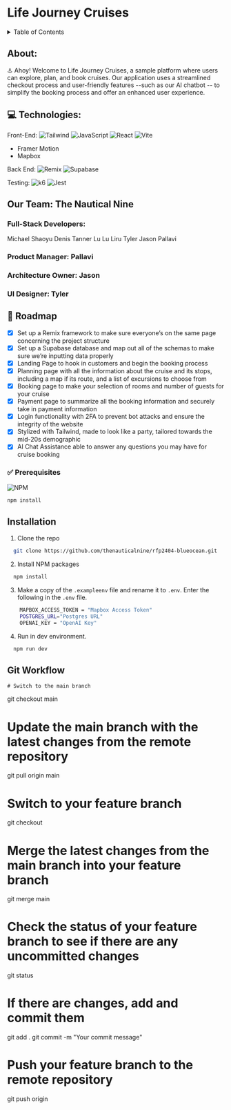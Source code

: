 # Life Journey Cruises
<a id='readme-top'> </a>
<details>
 <summary>Table of Contents</summary>
 <ol>
  <li>
   <a href="#about">About</a>
   <ul>
    <li>
     <a href="#built-with">Built With</a>
    </li>
   </ul>
  </li>
  <li>
   <a href="#getting-started">Getting Started</a>
   <ul>
    <li>
     <a href="#prerequisites">Prerequisites</a>
    </li>
    <li>
     <a href="#installation">Installation</a>
    </li>
   </ul>
  </li>
  <li>
   <a href="#roadmap">Roadmap</a>
  </li>
  <li>
   <a href=“#developers”>Developers</a>
  </li>
 </ol>
</details>


## About:
:anchor: Ahoy!
Welcome to Life Journey Cruises, a sample platform where users can explore, plan, and book cruises. Our application uses a streamlined checkout process and user-friendly features --such as our AI chatbot -- to simplify the booking process and offer an enhanced user experience.


## :computer: Technologies:
Front-End:
![Tailwind](https://img.shields.io/badge/tailwind-black?style=for-the-badge&logo=tailwindcss)
![JavaScript](https://img.shields.io/badge/javascript-black?style=for-the-badge&logo=javascript)
![React](https://img.shields.io/badge/react-black?style=for-the-badge&logo=react)
![Vite](https://img.shields.io/badge/vite-black?style=for-the-badge&logo=vite)
- Framer Motion
- Mapbox

Back End:
![Remix](https://img.shields.io/badge/remix-black?style=for-the-badge&logo=remix)
![Supabase](https://img.shields.io/badge/supabase-black?style=for-the-badge&logo=supabase)

Testing:
![k6](https://img.shields.io/badge/k6-black?style=for-the-badge&logo=k6)
![Jest](https://img.shields.io/badge/jest-black?style=for-the-badge&logo=jest)






## Our Team: The Nautical Nine

### Full-Stack Developers:
Michael
Shaoyu
Denis
Tanner
Lu Lu
Liru
Tyler
Jason
Pallavi
### Product Manager: Pallavi
### Architecture Owner: Jason
### UI Designer: Tyler


## :file_folder: Roadmap
 - [X] Set up a Remix framework to make sure everyone’s on the same page concerning the project structure
 - [X] Set up a Supabase database and map out all of the schemas to make sure we’re inputting data properly
 - [X] Landing Page to hook in customers and begin the booking process
 - [X] Planning page with all the information about the cruise and its stops, including a map if its route, and a list of excursions to choose from
 - [X] Booking page to make your selection of rooms and number of guests for your cruise
 - [X] Payment page to summarize all the booking information and securely take in payment information
 - [X] Login functionality with 2FA to prevent bot attacks and ensure the integrity of the website
 - [X] Stylized with Tailwind, made to look like a party, tailored towards the mid-20s demographic
 - [X] AI Chat Assistance able to answer any questions you may have for cruise booking

### :white_check_mark: Prerequisites
![NPM](https://img.shields.io/badge/NPM-%23000000.svg?style=for-the-badge&logo=npm&logoColor=white)
```sh
npm install
```


## Installation
1. Clone the repo
```sh
  git clone https://github.com/thenauticalnine/rfp2404-blueocean.git
```
2. Install NPM packages
```sh
  npm install
```
3. Make a copy of the `.exampleenv` file and rename it to `.env`. Enter the following in the `.env` file.
```sh
	MAPBOX_ACCESS_TOKEN = "Mapbox Access Token"
	POSTGRES_URL="Postgres URL"
	OPENAI_KEY = "OpenAI Key"
```
4. Run in dev environment.
```sh
  npm run dev
```

## Git Workflow
 	# Switch to the main branch
git checkout main
# Update the main branch with the latest changes from the remote repository
git pull origin main
# Switch to your feature branch
git checkout <branchname>
# Merge the latest changes from the main branch into your feature branch
git merge main
# Check the status of your feature branch to see if there are any uncommitted changes
git status
# If there are changes, add and commit them
git add .
git commit -m "Your commit message"
# Push your feature branch to the remote repository
git push origin <branchname>
